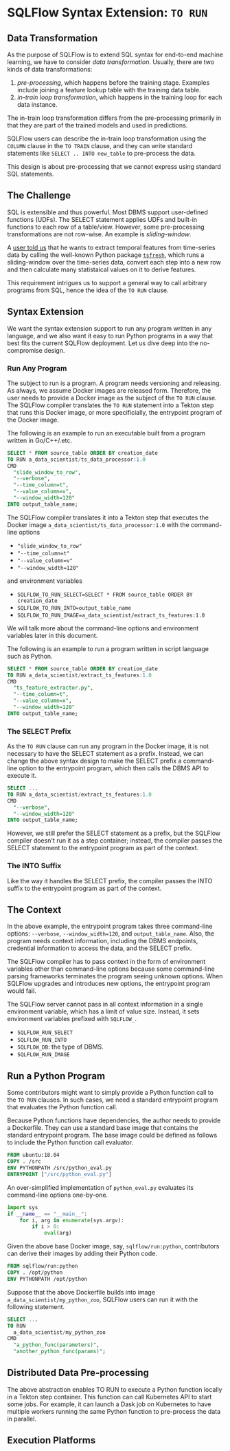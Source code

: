 # SQLFlow Syntax Extension: `TO RUN`

## Data Transformation

As the purpose of SQLFlow is to extend SQL syntax for end-to-end machine
learning, we have to consider *data transformation*.  Usually, there are two
kinds of data transformations:

1. *pre-processing*, which happens before the training stage. Examples include
   joining a feature lookup table with the training data table.
1. *in-train loop transformation*, which happens in the training loop for each
   data instance.

The in-train loop transformation differs from the pre-processing primarily in
that they are part of the trained models and used in predictions.

SQLFlow users can describe the in-train loop transformation using the `COLUMN`
clause in the `TO TRAIN` clause, and they can write standard statements like
`SELECT .. INTO new_table` to pre-process the data.

This design is about pre-processing that we cannot express using standard SQL
statements.

## The Challenge

SQL is extensible and thus powerful.  Most DBMS support user-defined functions
(UDFs).  The SELECT statement applies UDFs and built-in functions to each row of
a table/view.  However, some pre-processing transformations are not row-wise.
An example is *sliding-window*.

A [user told us](https://github.com/sql-machine-learning/sqlflow/issues/2238)
that he wants to extract temporal features from time-series data by calling the
well-known Python package [`tsfresh`](https://tsfresh.readthedocs.io), which
runs a sliding-window over the time-series data, convert each step into a new
row and then calculate many statistaical values on it to derive features.

This requirement intrigues us to support a general way to call arbitrary
programs from SQL, hence the idea of the `TO RUN` clause.

## Syntax Extension

We want the syntax extension support to run any program written in any language,
and we also want it easy to run Python programs in a way that best fits the
current SQLFlow deployment.  Let us dive deep into the no-compromise design.

### Run Any Program

The subject to run is a program.  A program needs versioning and releasing.  As
always, we assume Docker images are released form.  Therefore, the user needs to
provide a Docker image as the subject of the `TO RUN` clause.  The SQLFlow
compiler translates the `TO RUN` statement into a Tekton step that runs this
Docker image, or more specificially, the entrypoint program of the Docker image.

The following is an example to run an executable built from a program written in Go/C++/.etc.

```SQL
SELECT * FROM source_table ORDER BY creation_date
TO RUN a_data_scientist/ts_data_processor:1.0
CMD
  "slide_window_to_row",
  "--verbose",
  "--time_column=t",
  "--value_column=v",
  "--window_width=120"
INTO output_table_name;
```

The SQLFlow compiler translates it into a Tekton step that
executes the Docker image `a_data_scientist/ts_data_processor:1.0` with the
command-line options

- `"slide_window_to_row"`
- `"--time_column=t"`
- `"--value_column=v"`
- `"--window_width=120"`

and environment variables

- `SQLFLOW_TO_RUN_SELECT=SELECT * FROM source_table ORDER BY creation_date`
- `SQLFLOW_TO_RUN_INTO=output_table_name`
- `SQLFLOW_TO_RUN_IMAGE=a_data_scientist/extract_ts_features:1.0`

We will talk more about the command-line options and environment variables
later in this document.

The following is an example to run a program written in script language such as Python.

```SQL
SELECT * FROM source_table ORDER BY creation_date
TO RUN a_data_scientist/extract_ts_features:1.0
CMD
  "ts_feature_extractor.py",
  "--time_column=t",
  "--value_column=x",
  "--window_width=120"
INTO output_table_name;
```

### The SELECT Prefix

As the `TO RUN` clause can run any program in the Docker image, it is not
necessary to have the SELECT statement as a prefix.  Instead, we can change the
above syntax design to make the SELECT prefix a command-line option to the
entrypoint program, which then calls the DBMS API to execute it.

```sql
SELECT ...
TO RUN a_data_scientist/extract_ts_features:1.0
CMD
  "--verbose",
  "--window_width=120"
INTO output_table_name;
```

However, we still prefer the SELECT statement as a prefix, but the SQLFlow
compiler doesn't run it as a step container; instead, the compiler passes the
SELECT statement to the entrypoint program as part of the context.

### The INTO Suffix

Like the way it handles the SELECT prefix, the compiler passes the INTO suffix
to the entrypoint program as part of the context.

## The Context

In the above example, the entrypoint program takes three command-line options:
`--verbose`, `--window_width=120`, and `output_table_name`.  Also, the program
needs context information, including the DBMS endpoints, credential information
to access the data, and the SELECT prefix.

The SQLFlow compiler has to pass context in the form of environment variables
other than command-line options because some command-line parsing frameworks
terminates the program seeing unknown options.  When SQLFlow upgrades and
introduces new options, the entrypoint program would fail.

The SQLFlow server cannot pass in all context information in a single
environment variable, which has a limit of value size.  Instead, it sets
environment variables prefixed with `SQLFLOW_`.

- `SQLFLOW_RUN_SELECT`
- `SQLFLOW_RUN_INTO`
- `SQLFLOW_DB`: the type of DBMS.
- `SQLFLOW_RUN_IMAGE`

## Run a Python Program

Some contributors might want to simply provide a Python function call to the `TO
RUN` clauses.  In such cases, we need a standard entrypoint program that
evaluates the Python function call.

Because Python functions have dependencies, the author needs to provide a
Dockerfile. They can use a standard base image that contains the standard
entrypoint program.  The base image could be defined as follows to include the
Python function call evaluator.

```dockerfile
FROM ubuntu:18.04
COPY . /src
ENV PYTHONPATH /src/python_eval.py
ENTRYPOINT ["/src/python_eval.py"]
```

An over-simplified implementation of `python_eval.py` evaluates its command-line
options one-by-one.

```python
import sys
if __name__ == "__main__":
    for i, arg in enumerate(sys.argv):
        if i > 0:
            eval(arg)
```

Given the above base Docker image, say, `sqlflow/run:python`, contributors can
derive their images by adding their Python code.

```dockerfile
FROM sqlflow/run:python
COPY . /opt/python
ENV PYTHONPATH /opt/python
```

Suppose that the above Dockerfile builds into image
`a_data_scientist/my_python_zoo`, SQLFlow users can run it with the following
statement.

```sql
SELECT ...
TO RUN
  a_data_scientist/my_python_zoo
CMD
  "a_python_func(parameters)",
  "another_python_func(params)";
```

## Distributed Data Pre-processing

The above abstraction enables TO RUN to execute a Python function locally in a
Tekton step container.  This function can call Kubernetes API to start some
jobs.  For example, it can launch a Dask job on Kubernetes to have multiple
workers running the same Python function to pre-process the data in parallel.

## Execution Platforms

